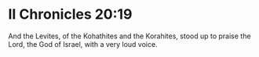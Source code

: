 # II Chronicles 20:19

And the Levites, of the Kohathites and the Korahites, stood up to praise the Lord, the God of Israel, with a very loud voice.
